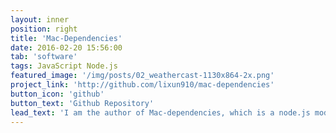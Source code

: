 ```yaml
---
layout: inner
position: right
title: 'Mac-Dependencies'
date: 2016-02-20 15:56:00
tab: 'software'
tags: JavaScript Node.js 
featured_image: '/img/posts/02_weathercast-1130x864-2x.png'
project_link: 'http://github.com/lixun910/mac-dependencies'
button_icon: 'github'
button_text: 'Github Repository'
lead_text: 'I am the author of Mac-dependencies, which is a node.js module to "walk" dependencies of an executable or dylib on Mac. It will automatically resolve the @executable_path, @rpath and @loader_path paths to find dependent libraries.'
---
```

